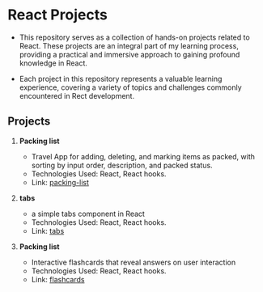 # React Projects

- This repository serves as a collection of hands-on projects related to React. These projects are an integral part of my learning process, providing a practical and immersive approach to gaining profound knowledge in React.

- Each project in this repository represents a valuable learning experience, covering a variety of topics and challenges commonly encountered in Rect development.

## Projects

1. **Packing list**
   - Travel App for adding, deleting, and marking items as packed, with sorting by input order, description, and packed status.
   - Technologies Used: React, React hooks.
   - Link: [packing-list](https://github.com/VenkatRaman3103/react-projects/tree/main/packing-list)

2. **tabs**
   - a simple tabs component in React
   - Technologies Used: React, React hooks.
   - Link: [tabs](https://github.com/VenkatRaman3103/react-projects/tree/main/tabs)

1. **Packing list**
   - Interactive flashcards that reveal answers on user interaction 
   - Technologies Used: React, React hooks.
   - Link: [flashcards](https://github.com/VenkatRaman3103/react-projects/tree/main/flashcards)

